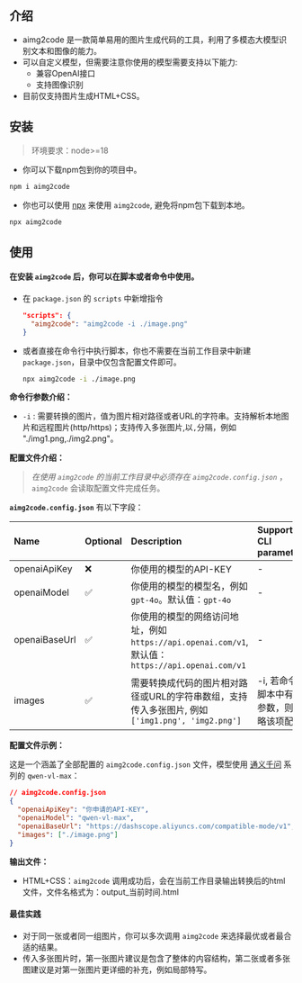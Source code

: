 ## 介绍

- aimg2code 是一款简单易用的图片生成代码的工具，利用了多模态大模型识别文本和图像的能力。
- 可以自定义模型，但需要注意你使用的模型需要支持以下能力:
  - 兼容OpenAI接口
  - 支持图像识别
- 目前仅支持图片生成HTML+CSS。

## 安装

> 环境要求：node>=18

- 你可以下载npm包到你的项目中。
```bash
npm i aimg2code
```
- 你也可以使用 [npx](https://docs.npmjs.com/cli/v8/commands/npx) 来使用 `aimg2code`, 避免将npm包下载到本地。
```bash
npx aimg2code
```

## 使用

#### 在安装 `aimg2code` 后，你可以在脚本或者命令中使用。
- 在 `package.json` 的 `scripts` 中新增指令
  ```json
  "scripts": {
    "aimg2code": "aimg2code -i ./image.png"
  }
  ```
- 或者直接在命令行中执行脚本，你也不需要在当前工作目录中新建 `package.json`，目录中仅包含配置文件即可。
  ```bash
  npx aimg2code -i ./image.png
  ```

**命令行参数介绍：**
- `-i` : 需要转换的图片，值为图片相对路径或者URL的字符串。支持解析本地图片和远程图片(http/https)；支持传入多张图片,以`,`分隔，例如 "./img1.png,./img2.png"。


**配置文件介绍：**
> *在使用 `aimg2code` 的当前工作目录中必须存在 `aimg2code.config.json`* ，`aimg2code` 会读取配置文件完成任务。

**`aimg2code.config.json`** 有以下字段：

| Name          | Optional | Description                                                                                   | Support CLI parameters  |
| :------------ | :------- | :----------------------------------------------------                                         | :---       |
| openaiApiKey  | ❌      | 你使用的模型的API-KEY                                                                           | -          |
| openaiModel   | ✅      | 你使用的模型的模型名，例如 `gpt-4o`。默认值：`gpt-4o`                                             | -          |
| openaiBaseUrl | ✅      | 你使用的模型的网络访问地址，例如 `https://api.openai.com/v1`, 默认值：`https://api.openai.com/v1`  | -          |
| images        | ✅      | 需要转换成代码的图片相对路径或URL的字符串数组，支持传入多张图片, 例如 `['img1.png', 'img2.png']`         | -i, 若命令行脚本中有此参数，则忽略该项配置  |

**配置文件示例：**

这是一个涵盖了全部配置的 `aimg2code.config.json` 文件，模型使用 [通义千问](https://help.aliyun.com/zh/dashscope/developer-reference/compatibility-of-openai-with-dashscope?spm=a2c4g.11186623.0.0.5c5e5b789qrYDP) 系列的 `qwen-vl-max`：
```json
// aimg2code.config.json
{
  "openaiApiKey": "你申请的API-KEY",
  "openaiModel": "qwen-vl-max",
  "openaiBaseUrl": "https://dashscope.aliyuncs.com/compatible-mode/v1",
  "images": ["./image.png"]
}
```

**输出文件：**
- HTML+CSS：`aimg2code` 调用成功后，会在当前工作目录输出转换后的html文件，文件名格式为：output_当前时间.html


#### 最佳实践
- 对于同一张或者同一组图片，你可以多次调用 `aimg2code` 来选择最优或者最合适的结果。
- 传入多张图片时，第一张图片建议是包含了整体的内容结构，第二张或者多张图建议是对第一张图片更详细的补充，例如局部特写。
